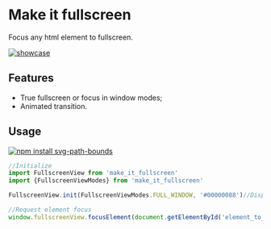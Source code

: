 # Make it fullscreen
Focus any html element to fullscreen.

[![showcase](https://gifs.com/gif/make-it-fulscreen-showcase-jZy4nP)](https://www.youtube.com/watch?v=H8vMoNV_11c)
## Features
- True fullscreen or focus in window modes;
- Animated transition.

## Usage
[![npm install svg-path-bounds](https://nodei.co/npm/make_it_fullscreen.png?mini=true)](https://npmjs.org/package/make_it_fullscreen/)

```js
//Initialize
import FullscreenView from 'make_it_fullscreen'
import {FullscreenViewModes} from 'make_it_fullscreen'

FullscreenView.init(FullscreenViewModes.FULL_WINDOW, '#00000088')//Display mode, cover color

//Request element focus
window.fullscreenView.focusElement(document.getElementById('element_to_focus'))
```